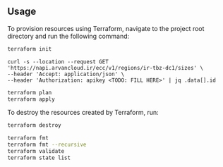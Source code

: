 ## Usage
To provision resources using Terraform, navigate to the project root directory and run the following command:

```sh
terraform init
```

```
curl -s --location --request GET 'https://napi.arvancloud.ir/ecc/v1/regions/ir-tbz-dc1/sizes' \
--header 'Accept: application/json' \
--header 'Authorization: apikey <TODO: FILL HERE>' | jq .data[].id
```

```sh
terraform plan
terraform apply
```

To destroy the resources created by Terraform, run:
```sh
terraform destroy
```

```sh
terraform fmt
terraform fmt --recursive
terraform validate
terraform state list
```
